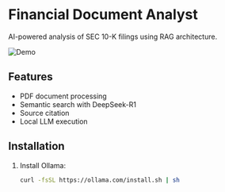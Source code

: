 # Financial Document Analyst

AI-powered analysis of SEC 10-K filings using RAG architecture.

![Demo](https://via.placeholder.com/800x400?text=Financial+RAG+Demo)

## Features
- PDF document processing
- Semantic search with DeepSeek-R1
- Source citation
- Local LLM execution

## Installation

1. Install Ollama:
   ```bash
   curl -fsSL https://ollama.com/install.sh | sh